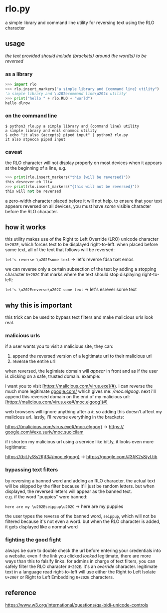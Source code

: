 # rlo.py
a simple library and command line utility for reversing text using the RLO 
character

## usage

*the text provided should include {brackets} around the word(s) to be reversed*

### as a library

```py
>>> import rlo
>>> rlo.insert_markers("a simple library and {command line} utility")
'a simple library and \u202ecommand line\u202c utility'
>>> print("hello " + rlo.RLO + "world")
hello ‮world
```

### on the command line

```shell
$ python3 rlo.py a simple library and {command line} utility
a simple library and ‮command line‬ utility
$ echo "it also {accepts} piped input" | python3 rlo.py
it also ‮accepts‬ piped input
```

### caveat

the RLO character will not display properly on most devices when it appears at 
the beginning of a line, e.g.
```py
>>> print(rlo.insert_markers("this {will be reversed}"))
this ‮will be reversed‬
>>> print(rlo.insert_markers("{this will not be reversed}"))
this will not be reversed‬
```

a zero-width character placed before it will not help. to ensure that your text
appears reversed on all devices, you must have *some* visible character before
the RLO character.

## how it works

this utility makes use of the Right to Left Override (LRO) unicode character 
`U+202E`, which forces text to be displayed right-to-left. when placed before
some text, all of the text that follows will be reversed:

`let's reverse \u202Esome text` -> let's reverse ‮some text asdf

we can reverse only a certain subsection of the text by adding a stopping
character `U+202C` that marks where the text should stop displaying 
right-to-left:

`let's \u202Ereverse\u202C some text` -> let's ‮reverse‬ some text

## why this is important

this trick can be used to bypass text filters and make malicious urls look real.

### malicious urls

if a user wants you to visit a malicious site, they can:
1. append the reversed version of a legitimate url to their malicious url
2. reverse the entire url

when reversed, the legimiate domain will *appear* in front and as if the user is
clicking on a safe, trusted domain. example:

i want you to visit [https://malicious.com/virus.exe](#). i can reverse the much
more legitimate [google.com/](#) which gives me: */moc.elgoog*.
next i'll append this reversed domain on the end of my malicious url:
[https://malicious.com/virus.exe#/moc.elgoog](#)

web browsers will ignore anything after a `#`, so adding this doesn't affect
my malicious url. lastly, i'll reverse everything in the brackets:

[https://{malicious.com/virus.exe#/moc.elgoog}](#) -> 
[https://‮malicious.com/virus.exe#/moc.elgoog‬](#)

if i shorten my malicious url using a service like bit.ly, it looks even more
legitimate:

[https://{bit.ly/8s2Kjf3#/moc.elgoog}](#) -> [https://‮bit.ly/8s2Kjf3#/moc.elgoog‬](#)

### bypassing text filters

by reversing a banned word and adding an RLO character. the actual text will be
skipped by the filter because it'll just be random letters. but when displayed,
the reversed letters will appear as the banned text.  
e.g. if the word "puppies" were banned:

`here are my \u202Eseippup\u202C` -> here are my ‮seippup‬

the user types the reverse of the banned word, `seippup`, which will not be
filtered because it's not even a word. but when the RLO character is added, it
gets displayed like a normal word

### fighting the good fight

always be sure to double check the url before entering your credentials into
a website. even if the link you clicked *looked* legitimate, there are more ways
than this to falsify links. for admins in charge of text filters, you can safely
filter the RLO character `U+202E`. it's an *override* character. legitimate text
in a language read right-to-left will use either the Right to Left Isolate
`U+2067` or Right to Left Embedding `U+202B` characters.

## reference

https://www.w3.org/International/questions/qa-bidi-unicode-controls
